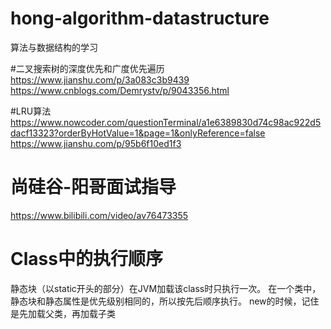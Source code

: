 # hong-algorithm-datastructure
算法与数据结构的学习

#二叉搜索树的深度优先和广度优先遍历
https://www.jianshu.com/p/3a083c3b9439
https://www.cnblogs.com/Demrystv/p/9043356.html

#LRU算法
https://www.nowcoder.com/questionTerminal/a1e6389830d74c98ac922d5dacf13323?orderByHotValue=1&page=1&onlyReference=false
https://www.jianshu.com/p/95b6f10ed1f3

# 尚硅谷-阳哥面试指导
https://www.bilibili.com/video/av76473355

# Class中的执行顺序
静态块（以static开头的部分）在JVM加载该class时只执行一次。
在一个类中，静态块和静态属性是优先级别相同的，所以按先后顺序执行。
new的时候，记住是先加载父类，再加载子类